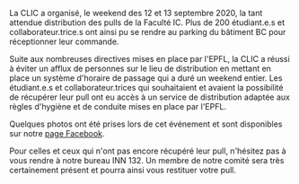 La CLIC a organisé, le weekend des 12 et 13 septembre 2020, la tant attendue distribution des pulls de la Faculté IC. Plus de 200 étudiant.e.s et collaborateur.trice.s ont ainsi pu se rendre au parking du bâtiment BC pour réceptionner leur commande.

Suite aux nombreuses directives mises en place par l'EPFL, la CLIC a réussi à éviter un afflux de personnes sur le lieu de distribution en mettant en place un système d'horaire de passage qui a duré un weekend entier. Les étudiant.e.s et collaborateur.trices qui souhaitaient et avaient la possibilité de récupérer leur pull ont eu accès à un service de distribution adaptée aux règles d'hygiène et de conduite mises en place par l'EPFL.

Quelques photos ont été prises lors de cet événement et sont disponibles sur notre [page Facebook](https://www.facebook.com/pg/clic.epfl/photos/?tab=album&album_id=3557979384246236).

Pour celles et ceux qui n'ont pas encore récupéré leur pull, n'hésitez pas à vous rendre à notre bureau INN 132. Un membre de notre comité sera très certainement présent et pourra ainsi vous restituer votre pull.
